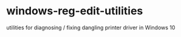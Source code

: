 # windows-reg-edit-utilities
utilities for diagnosing / fixing dangling printer driver in Windows 10
